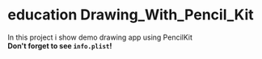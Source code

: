 # education Drawing_With_Pencil_Kit
In this project i show demo drawing app using PencilKit\
**Don't forget to see `info.plist`!**
